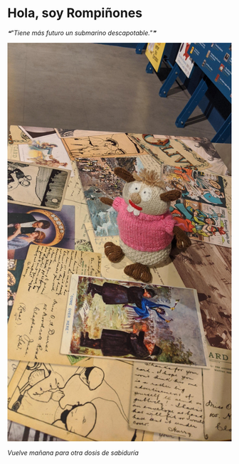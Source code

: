 # Hola, soy Rompiñones

<!--STARTS_HERE_QUOTE_README-->
<i>❝"Tiene más futuro un submarino descapotable."❞</i>
<!--ENDS_HERE_QUOTE_README-->

<!--START_SECTION:update_image-->
![alt text](https://raw.githubusercontent.com/focaalvarez/rompinones/main/.github/images/IMG_20220709_140248.jpg?raw=true)
<!--END_SECTION:update_image-->

*Vuelve mañana para otra dosis de sabiduría*
